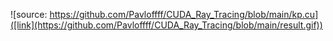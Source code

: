 ![source: https://github.com/Pavloffff/CUDA_Ray_Tracing/blob/main/kp.cu]([link](https://github.com/Pavloffff/CUDA_Ray_Tracing/blob/main/result.gif))
